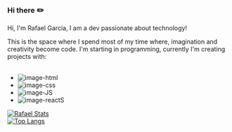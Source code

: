 ### Hi there :pencil2:

Hi, I'm Rafael Garcia, I am a dev passionate about technology!

This is the space where I spend most of my time where, imagination and creativity become code.
I'm starting in programming, currently I'm creating projects with:
<br>
<br>

- <img src="https://img.shields.io/badge/HTML5-E34F26?style=for-the-badge&logo=html5&logoColor=white" alt="image-html" />
- <img src= "https://img.shields.io/badge/CSS3-1572B6?style=for-the-badge&logo=css3&logoColor=white" alt= "image-css" />
- <img src= "https://img.shields.io/badge/JavaScript-F7DF1E?style=for-the-badge&logo=javascript&logoColor=black" alt= "image-JS" />
- <img src= "https://img.shields.io/badge/React-20232A?style=for-the-badge&logo=react&logoColor=61DAFB" alt= "image-reactS" />

[![Rafael Stats](https://github-readme-stats.vercel.app/api?username=rafaelgarcia-dev)](https://github.com/anuraghazra/github-readme-stats)
<br>
[![Top Langs](https://github-readme-stats.vercel.app/api/top-langs/?username=rafaelgarcia-dev)](https://github.com/anuraghazra/github-readme-stats)
